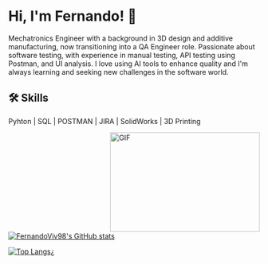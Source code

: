 # Hi, I'm Fernando! 👋
Mechatronics Engineer with a background in 3D design and additive manufacturing, now transitioning into a QA Engineer role. Passionate about software testing, with experience in manual testing, API testing using Postman, and UI analysis. I love using AI tools to enhance quality and I'm always learning and seeking new challenges in the software world.
## 🛠 Skills
Pyhton | SQL | POSTMAN | JIRA | SolidWorks | 3D Printing

<img align="right" top="400" height="200" width="300" alt="GIF" src="https://media.giphy.com/media/v1.Y2lkPTc5MGI3NjExaDZxZGt6bnZuOGxmcjd3YmlqOG42ZjRoNWw3c2Q3MWxnYnJqaXY4cSZlcD12MV9pbnRlcm5hbF9naWZfYnlfaWQmY3Q9Zw/qgQUggAC3Pfv687qPC/giphy.gif">
</a>

[![FernandoViv98's GitHub stats](https://github-readme-stats.vercel.app/api?username=FernandoViv98&count_private=true&show_icons=true&theme=blue-green&hide_rank=false&hide=stars&include_all_commits=true)](https://github.com/FernandoViv98?tab=repositories)

[![Top Langs](https://github-readme-stats.vercel.app/api/top-langs/?username=FernandoViv98&layout=compact&langs_count=6&theme=blue-green)](https://github.com/FernandoViv98)¿

